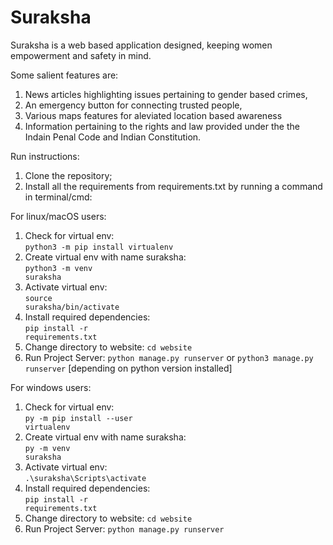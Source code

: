 # Suraksha
Suraksha is a web based application designed, keeping women empowerment and safety in mind. 

Some salient features are:
1. News articles highlighting issues pertaining to gender based crimes, 
2. An emergency button for connecting trusted people, 
3. Various maps features for aleviated location based awareness 
4. Information pertaining to the rights and law provided under the the Indain Penal Code and Indian Constitution.

Run instructions:
1. Clone the repository;
2. Install all the requirements from requirements.txt by running a command in terminal/cmd: 


For linux/macOS users: <br>
1. Check for virtual env: <br>
<code>python3 -m pip install virtualenv </code>
2. Create virtual env with name suraksha: <br>
<code>python3 -m venv suraksha</code>
3. Activate virtual env: <br>
<code>source suraksha/bin/activate</code>
4. Install required dependencies: <br>
<code>pip install -r requirements.txt</code>
5. Change directory to website:
<code>cd website</code>
6. Run Project Server:
<code>python manage.py runserver</code> or <code>python3 manage.py runserver</code> [depending on python version installed]

For windows users:<br>
1. Check for virtual env: <br>
<code>py -m pip install --user virtualenv</code>
2. Create virtual env with name suraksha: <br>
<code>py -m venv suraksha</code>
3. Activate virtual env: <br>
<code>.\suraksha\Scripts\activate</code>
4. Install required dependencies:  <br>
<code>pip install -r requirements.txt</code>
5. Change directory to website:
<code>cd website</code>
6. Run Project Server:
<code>python manage.py runserver</code>
